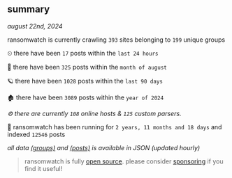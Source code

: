 
## summary
_august 22nd, 2024_

ransomwatch is currently crawling `393` sites belonging to `199` unique groups

⏲ there have been `17` posts within the `last 24 hours`

🦈 there have been `325` posts within the `month of august`

🪐 there have been `1028` posts within the `last 90 days`

🏚 there have been `3089` posts within the `year of 2024`

_⚙️ there are currently `108` online hosts & `125` custom parsers._

🦕 ransomwatch has been running for `2 years, 11 months and 18 days` and indexed `12546` posts

_all data  [(groups)](http://ransomwhat.telemetry.ltd/groups) and [(posts)](http://ransomwhat.telemetry.ltd/posts) is available in JSON (updated hourly)_

> ransomwatch is fully [open source](https://github.com/joshhighet/ransomwatch#ransomwatch--). please consider [sponsoring](https://github.com/sponsors/joshhighet) if you find it useful!
